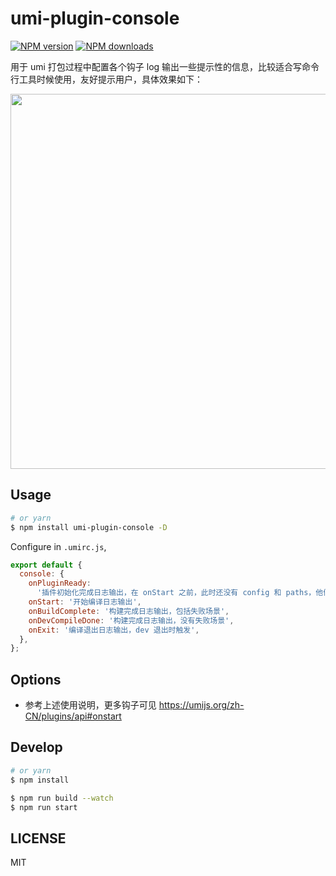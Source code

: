 # umi-plugin-console

[![NPM version](https://img.shields.io/npm/v/umi-plugin-console.svg?style=flat)](https://npmjs.org/package/umi-plugin-console) [![NPM downloads](http://img.shields.io/npm/dm/umi-plugin-console.svg?style=flat)](https://npmjs.org/package/umi-plugin-console)

用于 umi 打包过程中配置各个钩子 log 输出一些提示性的信息，比较适合写命令行工具时候使用，友好提示用户，具体效果如下：

<img src=https://qpluspicture.oss-cn-beijing.aliyuncs.com/HYwKdx/ScreenFlow.gif width=600>

## Usage

```bash
# or yarn
$ npm install umi-plugin-console -D
```

Configure in `.umirc.js`,

```js
export default {
  console: {
    onPluginReady:
      '插件初始化完成日志输出，在 onStart 之前，此时还没有 config 和 paths，他们尚未解析好',
    onStart: '开始编译日志输出',
    onBuildComplete: '构建完成日志输出，包括失败场景',
    onDevCompileDone: '构建完成日志输出，没有失败场景',
    onExit: '编译退出日志输出，dev 退出时触发',
  },
};
```

## Options

- 参考上述使用说明，更多钩子可见 <https://umijs.org/zh-CN/plugins/api#onstart>

## Develop

```bash
# or yarn
$ npm install
```

```bash
$ npm run build --watch
$ npm run start
```

## LICENSE

MIT
